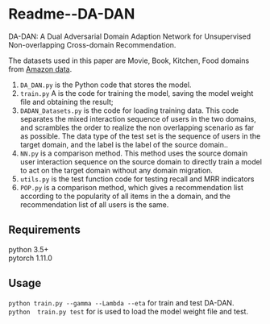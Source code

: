 # Readme--DA-DAN

DA-DAN: A Dual Adversarial Domain Adaption Network for Unsupervised Non-overlapping Cross-domain Recommendation.

The datasets used in this paper are Movie, Book, Kitchen, Food domains from [Amazon data](http://jmcauley.ucsd.edu/data/amazon/).

1. `DA_DAN.py` is the Python code that stores the model.
2. `train.py` A is the code for training the model, saving the model weight file and obtaining the result; 
3. `DADAN_Datasets.py`  is the code for loading training data. This code separates the mixed interaction sequence of users in the two domains, and scrambles the order to realize the non overlapping scenario as far as possible. The data type of the test set is the sequence of users in the target domain, and the label is the label of the source domain..
4. `NN.py`  is a comparison method. This method uses the source domain user interaction sequence on the source domain to directly train a model to act on the target domain without any domain migration.
5. `utils.py` is the test function code for testing recall and MRR indicators
6. `POP.py` is a comparison method, which gives a recommendation list according to the popularity of all items in the a domain, and the recommendation list of all users is the same.
## Requirements  
python 3.5+  
pytorch 1.11.0  
## Usage
`python train.py --gamma --Lambda --eta` for train and test DA-DAN.  
`python  train.py test` for is used to load the model weight file and test.  